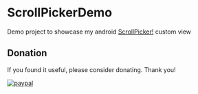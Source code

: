 # ScrollPickerDemo
Demo project to showcase my android [ScrollPicker!](https://github.com/tomeeeS/ScrollPicker) custom view


## Donation
If you found it useful, please consider donating. Thank you!  

[![paypal](https://www.paypalobjects.com/en_US/i/btn/btn_donateCC_LG.gif)]()
